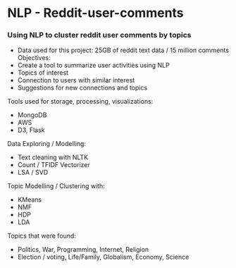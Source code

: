# NLP - Reddit-user-comments 
### Using NLP to cluster reddit user comments by topics  
- Data used for this project: 25GB of reddit text data / 15 million comments  
Objectives:  
- Create a tool to summarize user activities using NLP  
- Topics of interest  
- Connection to users with similar interest  
- Suggestions for new connections and topics  
  
Tools used for storage, processing, visualizations:  
- MongoDB  
- AWS  
- D3, Flask  
  
Data Exploring / Modelling:  
- Text cleaning with NLTK  
- Count / TFIDF Vectorizer  
- LSA / SVD  
  
Topic Modelling / Clustering with:  
- KMeans  
- NMF  
- HDP  
- LDA  
  
Topics that were found:
- Politics, War, Programming, Internet, Religion
- Election / voting, Life/Family, Globalism, Economy, Science
  
